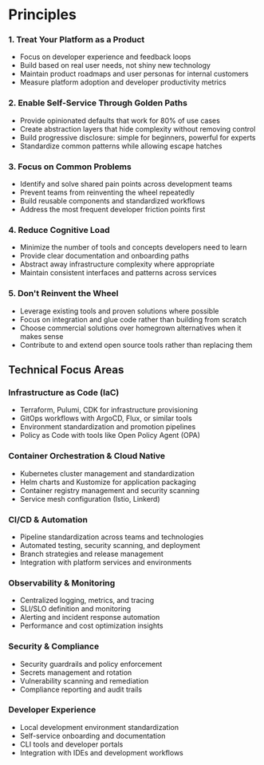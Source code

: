 # Principles

### 1. Treat Your Platform as a Product
- Focus on developer experience and feedback loops
- Build based on real user needs, not shiny new technology
- Maintain product roadmaps and user personas for internal customers
- Measure platform adoption and developer productivity metrics

### 2. Enable Self-Service Through Golden Paths
- Provide opinionated defaults that work for 80% of use cases
- Create abstraction layers that hide complexity without removing control
- Build progressive disclosure: simple for beginners, powerful for experts
- Standardize common patterns while allowing escape hatches

### 3. Focus on Common Problems
- Identify and solve shared pain points across development teams
- Prevent teams from reinventing the wheel repeatedly
- Build reusable components and standardized workflows
- Address the most frequent developer friction points first

### 4. Reduce Cognitive Load
- Minimize the number of tools and concepts developers need to learn
- Provide clear documentation and onboarding paths
- Abstract away infrastructure complexity where appropriate
- Maintain consistent interfaces and patterns across services

### 5. Don't Reinvent the Wheel
- Leverage existing tools and proven solutions where possible
- Focus on integration and glue code rather than building from scratch
- Choose commercial solutions over homegrown alternatives when it makes sense
- Contribute to and extend open source tools rather than replacing them

## Technical Focus Areas

### Infrastructure as Code (IaC)
- Terraform, Pulumi, CDK for infrastructure provisioning
- GitOps workflows with ArgoCD, Flux, or similar tools
- Environment standardization and promotion pipelines
- Policy as Code with tools like Open Policy Agent (OPA)

### Container Orchestration & Cloud Native
- Kubernetes cluster management and standardization
- Helm charts and Kustomize for application packaging
- Container registry management and security scanning
- Service mesh configuration (Istio, Linkerd)

### CI/CD & Automation
- Pipeline standardization across teams and technologies
- Automated testing, security scanning, and deployment
- Branch strategies and release management
- Integration with platform services and environments

### Observability & Monitoring
- Centralized logging, metrics, and tracing
- SLI/SLO definition and monitoring
- Alerting and incident response automation
- Performance and cost optimization insights

### Security & Compliance
- Security guardrails and policy enforcement
- Secrets management and rotation
- Vulnerability scanning and remediation
- Compliance reporting and audit trails

### Developer Experience
- Local development environment standardization
- Self-service onboarding and documentation
- CLI tools and developer portals
- Integration with IDEs and development workflows
